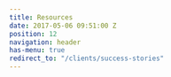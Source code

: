 ```yaml
---
title: Resources
date: 2017-05-06 09:51:00 Z
position: 12
navigation: header
has-menu: true
redirect_to: "/clients/success-stories"
---
```


